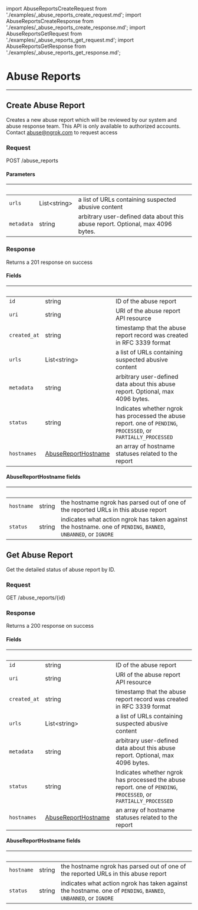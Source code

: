 import AbuseReportsCreateRequest from './examples/_abuse_reports_create_request.md';
import AbuseReportsCreateResponse from './examples/_abuse_reports_create_response.md';
import AbuseReportsGetRequest from './examples/_abuse_reports_get_request.md';
import AbuseReportsGetResponse from './examples/_abuse_reports_get_response.md';

# Abuse Reports
------------------

## Create Abuse Report

Creates a new abuse report which will be reviewed by our system and abuse response team. This API is only available to authorized accounts. Contact abuse@ngrok.com to request access

### Request

POST /abuse_reports

<AbuseReportsCreateRequest />

#### Parameters

|&nbsp;| &nbsp;| &nbsp;|
|---|---|---|
| `urls` | List&lt;string&gt; | a list of URLs containing suspected abusive content |
| `metadata` | string | arbitrary user-defined data about this abuse report. Optional, max 4096 bytes. |

### Response

Returns a 201 response  on success

<AbuseReportsCreateResponse />

#### Fields

|&nbsp;| &nbsp;| &nbsp;|
|---|---|---|
| `id` | string | ID of the abuse report |
| `uri` | string | URI of the abuse report API resource |
| `created_at` | string | timestamp that the abuse report record was created in RFC 3339 format |
| `urls` | List&lt;string&gt; | a list of URLs containing suspected abusive content |
| `metadata` | string | arbitrary user-defined data about this abuse report. Optional, max 4096 bytes. |
| `status` | string | Indicates whether ngrok has processed the abuse report. one of `PENDING`, `PROCESSED`, or `PARTIALLY_PROCESSED` |
| `hostnames` | [AbuseReportHostname](#api-abuse-reports-create-fields-abuse-report-hostname) | an array of hostname statuses related to the report |

#### AbuseReportHostname fields

|&nbsp;| &nbsp;| &nbsp;|
|---|---|---|
| `hostname` | string | the hostname ngrok has parsed out of one of the reported URLs in this abuse report |
| `status` | string | indicates what action ngrok has taken against the hostname. one of `PENDING`, `BANNED`, `UNBANNED`, or `IGNORE` |


## Get Abuse Report

Get the detailed status of abuse report by ID.

### Request

GET /abuse_reports/{id}

<AbuseReportsGetRequest />

### Response

Returns a 200 response  on success

<AbuseReportsGetResponse />

#### Fields

|&nbsp;| &nbsp;| &nbsp;|
|---|---|---|
| `id` | string | ID of the abuse report |
| `uri` | string | URI of the abuse report API resource |
| `created_at` | string | timestamp that the abuse report record was created in RFC 3339 format |
| `urls` | List&lt;string&gt; | a list of URLs containing suspected abusive content |
| `metadata` | string | arbitrary user-defined data about this abuse report. Optional, max 4096 bytes. |
| `status` | string | Indicates whether ngrok has processed the abuse report. one of `PENDING`, `PROCESSED`, or `PARTIALLY_PROCESSED` |
| `hostnames` | [AbuseReportHostname](#api-abuse-reports-get-fields-abuse-report-hostname) | an array of hostname statuses related to the report |

#### AbuseReportHostname fields

|&nbsp;| &nbsp;| &nbsp;|
|---|---|---|
| `hostname` | string | the hostname ngrok has parsed out of one of the reported URLs in this abuse report |
| `status` | string | indicates what action ngrok has taken against the hostname. one of `PENDING`, `BANNED`, `UNBANNED`, or `IGNORE` |
